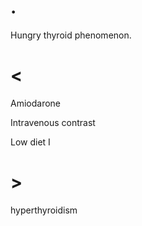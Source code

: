 # .

Hungry thyroid phenomenon.

# <

Amiodarone

Intravenous contrast

Low diet I

# >

hyperthyroidism
